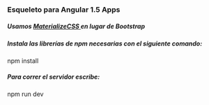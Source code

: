 <div class="container">
<h3>Esqueleto para Angular 1.5 Apps</h3>

<div class="divider"></div>
  <div class="section">
    <h5>Usamos <a href="http://materializecss.com/">MaterializeCSS </a>  en lugar de Bootstrap</h5>
  </div>
  <div class="divider"></div>
  <div class="section">
    <h5>Instala las librerías de npm necesarias con el siguiente comando:</h5>
    <p>npm install</p>
  </div>
  <div class="divider"></div>
  <div class="section">
    <h5>Para correr el servidor escribe:</h5>
    <p>npm run dev</p>
  </div>
</div>    
